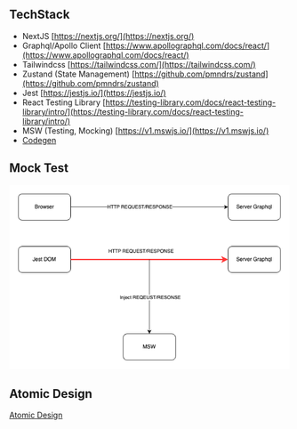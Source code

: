## TechStack

- NextJS [https://nextjs.org/](https://nextjs.org/)
- Graphql/Apollo Client [https://www.apollographql.com/docs/react/](https://www.apollographql.com/docs/react/)
- Tailwindcss [https://tailwindcss.com/](https://tailwindcss.com/)
- Zustand (State Management) [https://github.com/pmndrs/zustand](https://github.com/pmndrs/zustand)
- Jest [https://jestjs.io/](https://jestjs.io/)
- React Testing Library [https://testing-library.com/docs/react-testing-library/intro/](https://testing-library.com/docs/react-testing-library/intro/)
- MSW (Testing, Mocking) [https://v1.mswjs.io/](https://v1.mswjs.io/)
- [Codegen](./CODEGEN.md)

## Mock Test

![MSW.drawio.png](./MSW.drawio.png)

## Atomic Design

[Atomic Design](https://atomicdesign.bradfrost.com/chapter-2/)
